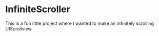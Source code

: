 # InfiniteScroller
This is a fun little project where I wanted to make an infinitely scrolling UIScrollview

